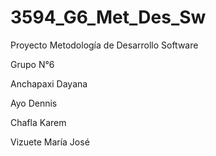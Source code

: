 # 3594_G6_Met_Des_Sw
<p>Proyecto Metodología de Desarrollo Software
<p>Grupo N°6

<p>Anchapaxi Dayana
<p>Ayo Dennis
<p>Chafla Karem
<p>Vizuete María José
